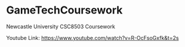# GameTechCoursework

Newcastle University CSC8503 Coursework

Youtube Link: https://www.youtube.com/watch?v=R-OcFsoGxfk&t=2s
